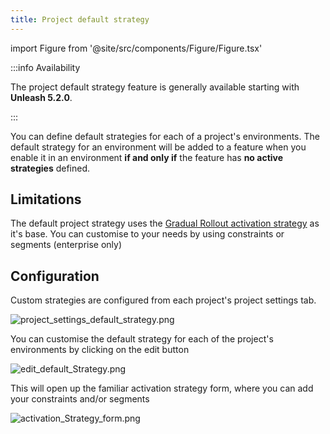 ```yaml
---
title: Project default strategy
---
```

import Figure from '@site/src/components/Figure/Figure.tsx'

:::info Availability

The project default strategy feature is generally available starting with **Unleash 5.2.0**.

:::

You can define default strategies for each of a project's environments. The default strategy for an environment will be added to a feature when you enable it in an environment **if and only if** the feature has **no active strategies** defined. 

## Limitations

The default project strategy uses the [Gradual Rollout activation strategy](/reference/activation-strategies.md) as it's base.  You can customise to your needs by using constraints or segments (enterprise only)

## Configuration

Custom strategies are configured from each project's project settings tab.

![project_settings_default_strategy.png](/img/project_settings_default_strategy.png)

You can customise the default strategy for each of the project's environments by clicking on the edit button

![edit_default_Strategy.png](/img/edit_default_Strategy.png)

This will open up the familiar activation strategy form, where you can add your constraints and/or segments

![activation_Strategy_form.png](/img/activation_Strategy_form.png)
